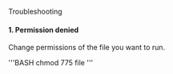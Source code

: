 

Troubleshooting

#### 1. Permission denied

Change permissions of the file you want to run.

'''BASH
chmod 775 file
'''